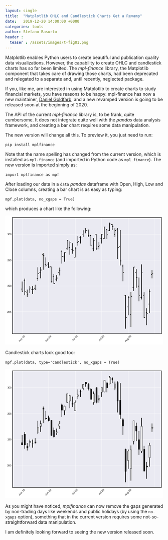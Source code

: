 ```yaml
---
layout: single
title:  "Matplotlib OHLC and Candlestick Charts Get a Revamp"
date:   2019-12-20 14:00:00 +0000
categories: tools
author: Stefano Basurto
header :
  teaser : /assets/images/t-fig01.png
---
```


Matplotlib enables Python users to create beautiful and publication quality data visualizations. However, the capability to create OHLC and candlestick charts has so far been limited. The *mpl-finance* library, the Matplotlib component that takes care of drawing those charts, had been deprecated and relegated to a separate and, until recently, neglected package.

If you, like me, are interested in using Matplotlib to create charts to study financial markets, you have reasons to be happy: mpl-finance has now a new maintainer, [Daniel Goldfarb](https://github.com/DanielGoldfarb), and a new revamped version is going to be released soon at the beginning of 2020.

The API of the current *mpl-finance* library is, to be frank, quite cumbersome. It does not integrate quite well with the *pandas* data analysis framework, and creating a bar chart requires some data manipulation.

The new version will change all this. To preview it, you just need to run:
```
pip install mplfinance
```
Note that the name spelling has changed from the current version, which is installed as `mpl-finance` (and imported in Python code as `mpl_finance`). The new version is imported simply as:
```
import mplfinance as mpf
```

After loading our data in a `data` *pandas* dataframe with Open, High, Low and Close columns, creating a bar chart is as easy as typing:
```
mpf.plot(data, no_xgaps = True)
```

which produces a chart like the following:

![bar chart](/assets/images/t-fig01.png)

Candlestick charts look good too:
```
mpf.plot(data, type='candlestick', no_xgaps = True)
```

![candlestick chart](/assets/images/t-fig02.png)

As you might have noticed, *mplfinance* can now remove the gaps generated by non-trading days like weekends and public holidays (by using the `no-xgaps` option), something that in the current version requires some not-so-straightforward data manipulation.

I am definitely looking forward to seeing the new version released soon.

